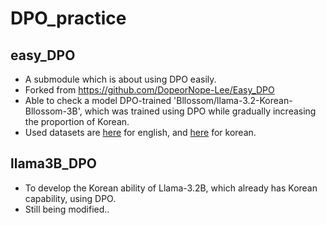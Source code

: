 # DPO_practice
## easy_DPO
- A submodule which is about using DPO easily.
- Forked from https://github.com/DopeorNope-Lee/Easy_DPO
- Able to check a model DPO-trained 'Bllossom/llama-3.2-Korean-Bllossom-3B', which was trained using DPO while gradually increasing the proportion of Korean.
- Used datasets are [here](https://huggingface.co/datasets/ibivibiv/cleaned_orca_math_dpo_pairs) for english, and [here](https://huggingface.co/datasets/kuotient/orca-math-korean-dpo-pairs?row=0) for korean.

## llama3B_DPO
- To develop the Korean ability of Llama-3.2B, which already has Korean capability, using DPO.
- Still being modified..